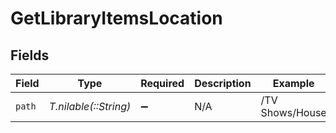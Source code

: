 # GetLibraryItemsLocation


## Fields

| Field                 | Type                  | Required              | Description           | Example               |
| --------------------- | --------------------- | --------------------- | --------------------- | --------------------- |
| `path`                | *T.nilable(::String)* | :heavy_minus_sign:    | N/A                   | /TV Shows/House       |